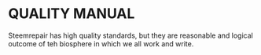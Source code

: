 # QUALITY MANUAL

Steemrepair has high quality standards, but they are reasonable and logical outcome of teh biosphere in which we all work and write.

